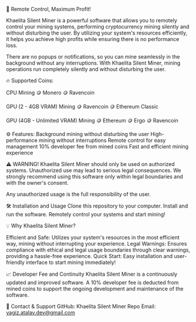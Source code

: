 🚀 Remote Control, Maximum Profit!


Khaelita Silent Miner is a powerful software that allows you to remotely control your mining systems, performing cryptocurrency mining silently and without disturbing the user. By utilizing your system's resources efficiently, it helps you achieve high profits while ensuring there is no performance loss.

There are no popups or notifications, so you can mine seamlessly in the background without any interruptions. With Khaelita Silent Miner, mining operations run completely silently and without disturbing the user.


🔥 Supported Coins:

CPU Mining
🪙 Monero
🪙 Ravencoin

GPU (2 - 4GB VRAM) Mining
🪙 Ravencoin
🪙 Ethereum Classic

GPU (4GB - Unlimited VRAM) Mining
🪙 Ethereum
🪙 Ergo
🪙 Ravencoin


⚙️ Features:
Background mining without disturbing the user
High-performance mining without interruptions
Remote control for easy management
10% developer fee from mined coins
Fast and efficient mining experience


⚠️ WARNING!
Khaelita Silent Miner should only be used on authorized systems. Unauthorized use may lead to serious legal consequences. We strongly recommend using this software only within legal boundaries and with the owner's consent.

Any unauthorized usage is the full responsibility of the user.


🛠️ Installation and Usage
Clone this repository to your computer.
Install and run the software.
Remotely control your systems and start mining!


💡 Why Khaelita Silent Miner?

Efficient and Safe: Utilizes your system's resources in the most efficient way, mining without interrupting your experience.
Legal Warnings: Ensures compliance with ethical and legal usage boundaries through clear warnings, providing a hassle-free experience.
Quick Start: Easy installation and user-friendly interface to start mining immediately!


📈 Developer Fee and Continuity
Khaelita Silent Miner is a continuously updated and improved software. A 10% developer fee is deducted from mined coins to support the ongoing development and maintenance of the software.


🔗 Contact & Support
GitHub: Khaelita Silent Miner Repo
Email: yagiz.atalay.dev@gmail.com
